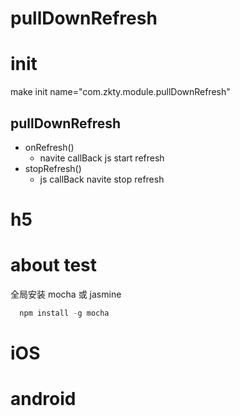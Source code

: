 
# pullDownRefresh
# init
make init name="com.zkty.module.pullDownRefresh"


## pullDownRefresh
- onRefresh()
    - navite callBack js  start refresh
- stopRefresh()
    - js callBack navite  stop refresh
# h5
# about test 
全局安装 mocha  或 jasmine
``` js
  npm install -g mocha
``` 


# iOS


# android
## 


